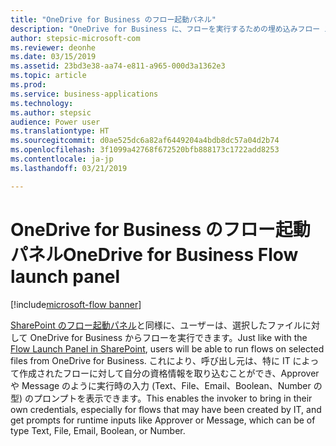 ```yaml
---
title: "OneDrive for Business のフロー起動パネル"
description: "OneDrive for Business に、フローを実行するための埋め込みフロー エクスペリエンスが備わります"
author: stepsic-microsoft-com
ms.reviewer: deonhe
ms.date: 03/15/2019
ms.assetid: 23bd3e38-aa74-e811-a965-000d3a1362e3
ms.topic: article
ms.prod: 
ms.service: business-applications
ms.technology: 
ms.author: stepsic
audience: Power user
ms.translationtype: HT
ms.sourcegitcommit: d0ae525dc6a82af6449204a4bdb8dc57a04d2b74
ms.openlocfilehash: 3f1099a42768f672520bfb888173c1722add8253
ms.contentlocale: ja-jp
ms.lasthandoff: 03/21/2019

---
```

# <a name="onedrive-for-business-flow-launch-panel"></a><span data-ttu-id="21f0f-103">OneDrive for Business のフロー起動パネル</span><span class="sxs-lookup"><span data-stu-id="21f0f-103">OneDrive for Business Flow launch panel</span></span>


[!include[microsoft-flow banner](../includes/microsoft-flow.md)]

<span data-ttu-id="21f0f-104">[SharePoint のフロー起動パネル](https://flow.microsoft.com/en-us/blog/introducing-flow-launch-panel-in-sharepoint-lists-and-libraries/)と同様に、ユーザーは、選択したファイルに対して OneDrive for Business からフローを実行できます。</span><span class="sxs-lookup"><span data-stu-id="21f0f-104">Just like with the [Flow Launch Panel in SharePoint](https://flow.microsoft.com/en-us/blog/introducing-flow-launch-panel-in-sharepoint-lists-and-libraries/), users will be able to run flows on selected files from OneDrive for Business.</span></span> <span data-ttu-id="21f0f-105">これにより、呼び出し元は、特に IT によって作成されたフローに対して自分の資格情報を取り込むことができ、Approver や Message のように実行時の入力 (Text、File、Email、Boolean、Number の型) のプロンプトを表示できます。</span><span class="sxs-lookup"><span data-stu-id="21f0f-105">This enables the invoker to bring in their own credentials, especially for flows that may have been created by IT, and get prompts for runtime inputs like Approver or Message, which can be of type Text, File, Email, Boolean, or Number.</span></span>
